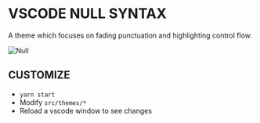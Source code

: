 # VSCODE NULL SYNTAX

A theme which focuses on fading punctuation and highlighting control flow.

![Null](http://i.imgur.com/eO5YzwJ.png)

## CUSTOMIZE

- `yarn start`
- Modify `src/themes/*`
- Reload a vscode window to see changes
